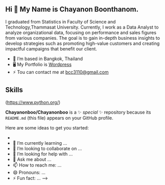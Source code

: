 ## Hi 👋 My Name is Chayanon Boonthanom.
I graduated from Statistics in Faculty of Science and Technology,Thammasat University.
Currently, I work as a Data Analyst to analyze organizational data, focusing on performance and sales figures from various companies. 
The goal is to gain in-depth business insights to develop strategies such as promoting high-value customers and creating impactful campaigns that benefit our client.

- 🔭 I’m based in Bangkok, Thailand
- 🖥️ My Portfolio is [Wordpress](https://chayanonboo.com/)
- ⚡ Tou can contact me at bcc3110@gmail.com

## Skills
(https://www.python.org/)

**Chayanonboo/Chayanonboo** is a ✨ _special_ ✨ repository because its `README.md` (this file) appears on your GitHub profile.

Here are some ideas to get you started:

- 
- 🌱 I’m currently learning ...
- 👯 I’m looking to collaborate on ...
- 🤔 I’m looking for help with ...
- 💬 Ask me about ...
- 📫 How to reach me: ...
- 😄 Pronouns: ...
- ⚡ Fun fact: ...
-->

